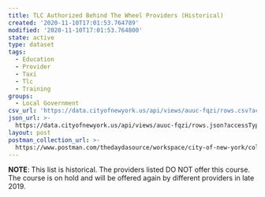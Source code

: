 ```yaml
---
title: TLC Authorized Behind The Wheel Providers (Historical)
created: '2020-11-10T17:01:53.764789'
modified: '2020-11-10T17:01:53.764800'
state: active
type: dataset
tags:
  - Education
  - Provider
  - Taxi
  - Tlc
  - Training
groups:
  - Local Government
csv_url: 'https://data.cityofnewyork.us/api/views/auuc-fqzi/rows.csv?accessType=DOWNLOAD'
json_url: >-
  https://data.cityofnewyork.us/api/views/auuc-fqzi/rows.json?accessType=DOWNLOAD
layout: post
postman_collection_url: >-
  https://www.postman.com/thedaydasource/workspace/city-of-new-york/collection/15909983-57741207-b732-4a27-b291-b66fcdbd7f68
---
```

**NOTE**: This list is historical. The providers listed DO NOT offer this course. The course is on hold and will be offered again by different providers in late 2019.
